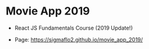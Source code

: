# Movie App 2019

- React JS Fundamentals Course (2019   Update!)

- Page: https://sigmaflo2.github.io/movie_app_2019/
